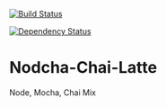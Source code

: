 [![Build Status](https://travis-ci.org/ChelseaBurns/Nodcha-Chai-Latte.svg?branch=master)](https://travis-ci.org/ChelseaBurns/Nodcha-Chai-Latte)


[![Dependency Status](https://david-dm.org/ChelseaBurns/Nodcha-Chai-Latte.svg)](https://david-dm.org/ChelseaBurns/Nodcha-Chai-Latte)

# Nodcha-Chai-Latte
Node, Mocha, Chai Mix
